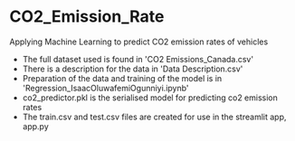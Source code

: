 # CO2_Emission_Rate
Applying Machine Learning to predict CO2 emission rates of vehicles

- The full dataset used is found in 'CO2 Emissions_Canada.csv'
- There is a description for the data in 'Data Description.csv'
- Preparation of the data and training of the model is in 'Regression_IsaacOluwafemiOgunniyi.ipynb'
- co2_predictor.pkl is the serialised model for predicting co2 emission rates
- The train.csv and test.csv files are created for use in the streamlit app, app.py
